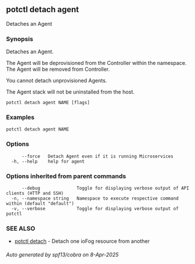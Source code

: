 ## potctl detach agent

Detaches an Agent

### Synopsis

Detaches an Agent.

The Agent will be deprovisioned from the Controller within the namespace.
The Agent will be removed from Controller.

You cannot detach unprovisioned Agents.

The Agent stack will not be uninstalled from the host.

```
potctl detach agent NAME [flags]
```

### Examples

```
potctl detach agent NAME
```

### Options

```
      --force   Detach Agent even if it is running Microservices
  -h, --help    help for agent
```

### Options inherited from parent commands

```
      --debug              Toggle for displaying verbose output of API clients (HTTP and SSH)
  -n, --namespace string   Namespace to execute respective command within (default "default")
  -v, --verbose            Toggle for displaying verbose output of potctl
```

### SEE ALSO

* [potctl detach](potctl_detach.md)	 - Detach one ioFog resource from another

###### Auto generated by spf13/cobra on 8-Apr-2025
